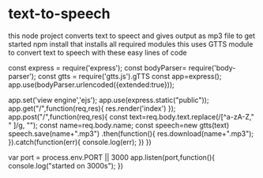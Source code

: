 # text-to-speech
this node project converts text to speect and gives output as mp3 file 
to get started npm install 
that installs all required modules
this uses GTTS module to convert text to speech with these easy lines of code


const express = require('express');
const bodyParser= require('body-parser');
const gtts = require('gtts.js').gTTS
const app=express();
app.use(bodyParser.urlencoded({extended:true}));

app.set('view engine','ejs');
app.use(express.static("public"));
app.get("/",function(req,res){
  res.render('index')
});
app.post("/",function(req,res){
  const text=req.body.text.replace(/[^a-zA-Z," " ]/g, "");
  const name=req.body.name;
  const speech=new gtts(text)
  speech.save(name+".mp3")
  .then(function(){
    res.download(name+".mp3");
  }).catch(function(err){
    console.log(err);
  })
})

var port = process.env.PORT || 3000
app.listen(port,function(){
  console.log("started on 3000s");
})
